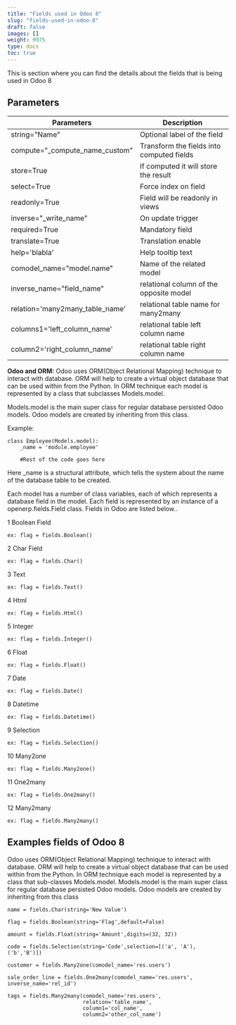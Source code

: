 ```yaml
---
title: "Fields used in Odoo 8"
slug: "fields-used-in-odoo-8"
draft: false
images: []
weight: 9975
type: docs
toc: true
---
```


This is section where you can find the details about the fields that is being used in Odoo 8

## Parameters
| Parameters| Description|
| ------ | ------ |
| string="Name"| Optional label of the field|
| compute="_compute_name_custom"| Transform the fields into computed fields
| store=True| If computed it will store the result
| select=True| Force index on field
| readonly=True| Field will be readonly in views
| inverse="_write_name"| On update trigger
| required=True| Mandatory field
| translate=True| Translation enable
| help='blabla'| Help tooltip text
| comodel_name="model.name"| Name of the related model
| inverse_name="field_name"| relational column of the opposite model
| relation='many2many_table_name'| relational table name for many2many
| columns1='left_column_name'| relational table left column name
| column2='right_column_name'|relational table right column name  |

**Odoo and ORM:**
Odoo uses ORM(Object Relational Mapping) technique to interact with database. ORM will help to create a virtual object database that can be used within from the Python. In ORM technique each model is represented by a class that subclasses Models.model.

Models.model is the main super class for regular database persisted Odoo models. Odoo models are created by inheriting from this class.

Example:

    class Employee(Models.model):
        _name = 'module.employee'
    
        #Rest of the code goes here

Here _name is a structural attribute, which tells the system about the name of the database table to be created.

Each model has a number of class variables, each of which represents a database field in the model. Each field is represented by an instance of a openerp.fields.Field class. Fields in Odoo are listed below..

1 Boolean Field

    ex: flag = fields.Boolean()

2 Char Field

    ex: flag = fields.Char()
3 Text


    ex: flag = fields.Text()
4 Html


    ex: flag = fields.Html()
5 Integer


    ex: flag = fields.Integer()
6 Float


    ex: flag = fields.Float()
7 Date


    ex: flag = fields.Date()
8 Datetime


    ex: flag = fields.Datetime()
9 Selection


    ex: flag = fields.Selection()
10 Many2one


    ex: flag = fields.Many2one()
11 One2many


    ex: flag = fields.One2many()
12 Many2many


    ex: flag = fields.Many2many()

## Examples fields of Odoo 8
Odoo uses ORM(Object Relational Mapping) technique to interact with database. ORM will help to create a virtual object database that can be used within from the Python. In ORM technique each model is represented by a class that sub-classes Models.model.
Models.model is the main super class for regular database persisted Odoo models. Odoo models are created by inheriting from this class


    name = fields.Char(string='New Value')
    
    flag = fields.Boolean(string='Flag',default=False)
    
    amount = fields.Float(string='Amount',digits=(32, 32))
    
    code = fields.Selection(string='Code',selection=[('a', 'A'),('b','B')])
    
    customer = fields.Many2one(comodel_name='res.users')
    
    sale_order_line = fields.One2many(comodel_name='res.users', inverse_name='rel_id')
    
    tags = fields.Many2many(comodel_name='res.users',
                            relation='table_name',
                            column1='col_name',
                            column2='other_col_name')

